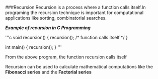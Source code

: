 ###Recursion
Recursion is a process where a function calls itself.In programing the recursion technique is important for computational applications like sorting, combinatorial searches. 

***Example  of recursion in C Programming***


'''c 
void recursion() {
   recursion(); /* function calls itself */
}

int main() {
   recursion();
}
'''


 From the above program, the function recursion calls itself 
 
 
 Recursion can be used to calculate mathematical computations like the **Fibonacci series** and the **Factorial series**
